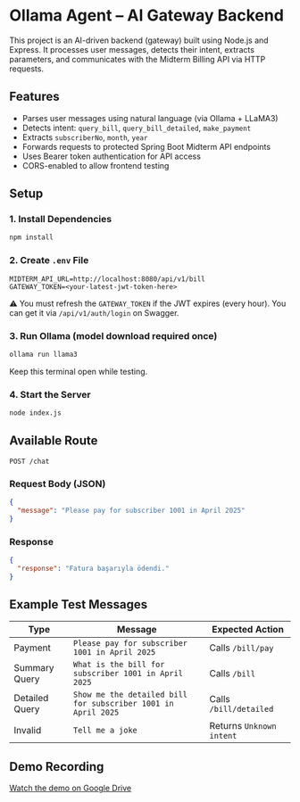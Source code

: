# Ollama Agent – AI Gateway Backend

This project is an AI-driven backend (gateway) built using Node.js and Express. It processes user messages, detects their intent, extracts parameters, and communicates with the Midterm Billing API via HTTP requests.

## Features

- Parses user messages using natural language (via Ollama + LLaMA3)
- Detects intent: `query_bill`, `query_bill_detailed`, `make_payment`
- Extracts `subscriberNo`, `month`, `year`
- Forwards requests to protected Spring Boot Midterm API endpoints
- Uses Bearer token authentication for API access
- CORS-enabled to allow frontend testing

## Setup

### 1. Install Dependencies

```bash
npm install
```

### 2. Create `.env` File

```env
MIDTERM_API_URL=http://localhost:8080/api/v1/bill
GATEWAY_TOKEN=<your-latest-jwt-token-here>
```

⚠️ You must refresh the `GATEWAY_TOKEN` if the JWT expires (every hour). You can get it via `/api/v1/auth/login` on Swagger.

### 3. Run Ollama (model download required once)

```bash
ollama run llama3
```

Keep this terminal open while testing.

### 4. Start the Server

```bash
node index.js
```

## Available Route

```
POST /chat
```

### Request Body (JSON)

```json
{
  "message": "Please pay for subscriber 1001 in April 2025"
}
```

### Response

```json
{
  "response": "Fatura başarıyla ödendi."
}
```

## Example Test Messages

| Type | Message | Expected Action |
|------|---------|------------------|
|  Payment | `Please pay for subscriber 1001 in April 2025` | Calls `/bill/pay` |
|  Summary Query | `What is the bill for subscriber 1001 in April 2025` | Calls `/bill` |
|  Detailed Query | `Show me the detailed bill for subscriber 1001 in April 2025` | Calls `/bill/detailed` |
|  Invalid | `Tell me a joke` | Returns `Unknown intent` |

## Demo Recording

[Watch the demo on Google Drive](https://drive.google.com/file/d/13Lgwy78dEQnIj_9DNvpFfylsF_-jtaZ8/view?usp=sharing)
